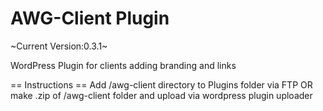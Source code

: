 AWG-Client Plugin
=========================

~Current Version:0.3.1~

WordPress Plugin for clients adding branding and links


== Instructions ==
Add /awg-client directory to Plugins folder via FTP
OR
make .zip of /awg-client folder and upload via wordpress plugin uploader